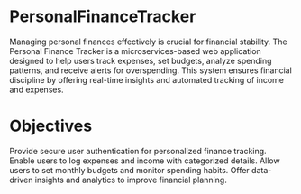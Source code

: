 # PersonalFinanceTracker
Managing personal finances effectively is crucial for financial stability. The Personal Finance Tracker is a microservices-based web application designed to help users track expenses, set budgets, analyze spending patterns, and receive alerts for overspending. This system ensures financial discipline by offering real-time insights and automated tracking of income and expenses.
# Objectives
 Provide secure user authentication for personalized finance tracking.
 Enable users to log expenses and income with categorized details.
 Allow users to set monthly budgets and monitor spending habits.
 Offer data-driven insights and analytics to improve financial planning.
